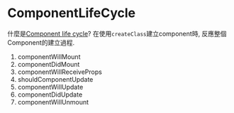 ComponentLifeCycle
===

什麼是[Component life cycle](http://reactjs.cn/react/docs/component-specs.html)? 在使用`createClass`建立component時, 反應整個Component的建立過程.

1. componentWillMount
2. componentDidMount
3. componentWillReceiveProps
4. shouldComponentUpdate
5. componentWillUpdate
6. componentDidUpdate
7. componentWillUnmount

